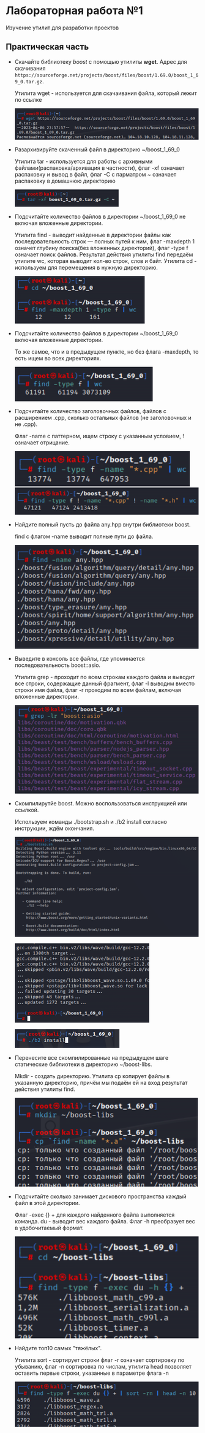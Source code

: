 # Лабораторная работа №1
Изучение утилит для разработки проектов
## Практическая часть

- Скачайте библиотеку _boost_ с помощью утилиты **wget**. Адрес для скачивания `https://sourceforge.net/projects/boost/files/boost/1.69.0/boost_1_69_0.tar.gz`.
     
     Утилита wget - используется для скачаивания файла, который лежит по ссылке
 
     ![ew](https://github.com/sippyuy/timp/blob/ee9dfd72656865ffe2649d766a50a068351b342b/screens/lab1screens/screen/%D0%A1%D0%BD%D0%B8%D0%BC%D0%BE%D0%BA%20%D1%8D%D0%BA%D1%80%D0%B0%D0%BD%D0%B0_2023-04-25_23-28-25.png)
- Разархивируйте скаченный файл в директорию ~/boost_1_69_0
      
     Утилита tar - используется для работы с архивными файлами(распаковка/архивация в частности), флаг -xf означает распаковку и вывод в файл, флаг -С c парматром ~ означает распаковку в домашнюю директорию

     ![](https://github.com/sippyuy/timp/blob/93372d9264fb901fbdf9b2d643cc8d806674bbad/screens/lab1screens/screen/%D0%A1%D0%BD%D0%B8%D0%BC%D0%BE%D0%BA%20%D1%8D%D0%BA%D1%80%D0%B0%D0%BD%D0%B0_2023-04-25_22-57-17.png)
- Подсчитайте количество файлов в директории ~/boost_1_69_0 не включая вложенные директории.

     Утилита find - выводит найденные в директории файлы как последовательность строк — полных путей к ним, флаг -maxdepth 1 означет глубину поиска(без вложенных директорий), флаг -type f означает поиск файлов. Результат действия утилиты find передаём утилите wc, которая выводит кол-во строк, слов и байт. Утилита cd - используем для перемещения в нужную директорию.

     ![](https://github.com/sippyuy/timp/blob/b7846e9dd1345b414c3e7c10ceb4da66220e6da2/screens/lab1screens/screen/%D0%A1%D0%BD%D0%B8%D0%BC%D0%BE%D0%BA%20%D1%8D%D0%BA%D1%80%D0%B0%D0%BD%D0%B0_2023-04-25_22-59-40.png)
- Подсчитайте количество файлов в директории ~/boost_1_69_0 включая вложенные директории.
     
     То же самое, что и в предыдущем пункте, но без флага -maxdepth, то есть ищем во всех директориях.

     ![](https://github.com/sippyuy/timp/blob/5f18d6698906f0725a0792e1e4163bf2b5026bf9/screens/lab1screens/screen/%D0%A1%D0%BD%D0%B8%D0%BC%D0%BE%D0%BA%20%D1%8D%D0%BA%D1%80%D0%B0%D0%BD%D0%B0_2023-04-25_23-00-35.png)
- Подсчитайте количество заголовочных файлов, файлов с расширением .cpp, сколько остальных файлов (не заголовочных и не .cpp).
     
     Флаг -name с паттерном, ищем строку с указанным условием, ! означает отрицание.

     ![](https://github.com/sippyuy/timp/blob/af8c77aec2eadda7f00b79ac89450edb2da7f840/screens/lab1screens/screen/%D0%A1%D0%BD%D0%B8%D0%BC%D0%BE%D0%BA%20%D1%8D%D0%BA%D1%80%D0%B0%D0%BD%D0%B0_2023-04-25_23-01-54.png) ![](https://github.com/sippyuy/timp/blob/af8c77aec2eadda7f00b79ac89450edb2da7f840/screens/lab1screens/screen/%D0%A1%D0%BD%D0%B8%D0%BC%D0%BE%D0%BA%20%D1%8D%D0%BA%D1%80%D0%B0%D0%BD%D0%B0_2023-04-25_23-02-02.png)
- Найдите полный пусть до файла any.hpp внутри библиотеки boost.
     
     find с флагом -name выводит полные пути до файла.

     ![](https://github.com/sippyuy/timp/blob/c77c0c901e4f88b99d399cdcdd6115f019a86479/screens/lab1screens/screen/%D0%A1%D0%BD%D0%B8%D0%BC%D0%BE%D0%BA%20%D1%8D%D0%BA%D1%80%D0%B0%D0%BD%D0%B0_2023-04-25_23-02-33.png)
- Выведите в консоль все файлы, где упоминается последовательность boost::asio.
     
     Утилита grep - проходит по всем строкам каждого файла и выводит все строки, содержащие данный фрагмент, флаг -l выводим вместо строки имя файла, флаг -r проходим по всем файлам, включая вложенные директории.

     ![](https://github.com/sippyuy/timp/blob/352ccb580c7db004d4f0ae2da1f235321ac13c47/screens/lab1screens/screen/%D0%A1%D0%BD%D0%B8%D0%BC%D0%BE%D0%BA%20%D1%8D%D0%BA%D1%80%D0%B0%D0%BD%D0%B0_2023-04-25_23-03-48.png)
- Скомпилирутйе boost. Можно воспользоваться инструкцией или ссылкой.
     
     Используем команды ./bootstrap.sh и ./b2 install согласно инструкции, ждём окончания.

     ![](https://github.com/sippyuy/timp/blob/9b4340d2d926dd1f69488767e16842afa33cc6cd/screens/lab1screens/screen/%D0%A1%D0%BD%D0%B8%D0%BC%D0%BE%D0%BA%20%D1%8D%D0%BA%D1%80%D0%B0%D0%BD%D0%B0_2023-04-25_23-04-25.png)
     
     
     ![](https://github.com/sippyuy/timp/blob/9b4340d2d926dd1f69488767e16842afa33cc6cd/screens/lab1screens/screen/%D0%A1%D0%BD%D0%B8%D0%BC%D0%BE%D0%BA%20%D1%8D%D0%BA%D1%80%D0%B0%D0%BD%D0%B0_2023-04-25_23-08-44.png)
     
     
     ![](https://github.com/sippyuy/timp/blob/9b4340d2d926dd1f69488767e16842afa33cc6cd/screens/lab1screens/screen/%D0%A1%D0%BD%D0%B8%D0%BC%D0%BE%D0%BA%20%D1%8D%D0%BA%D1%80%D0%B0%D0%BD%D0%B0_2023-04-25_23-07-48.png)
- Перенесите все скомпилированные на предыдущем шаге статические библиотеки в директорию ~/boost-libs.
     
     Mkdir - создать директорию. Утилита cp копирует файлы в указанную директорию, причём мы подаём ей на вход результат действия утилиты find.

     ![](https://github.com/sippyuy/timp/blob/40f2888811bfc90ea7c77ed097de7986c4d4cab9/screens/lab1screens/screen/%D0%A1%D0%BD%D0%B8%D0%BC%D0%BE%D0%BA%20%D1%8D%D0%BA%D1%80%D0%B0%D0%BD%D0%B0_2023-04-25_23-09-38.png)
- Подсчитайте сколько занимает дискового пространства каждый файл в этой директории.
     
     Флаг -exec {} + для каждого найденного файла выполняется команда. du - выводит вес каждого файла. Флаг -h преобразует вес в удобочитаемый формат.

     ![](https://github.com/sippyuy/timp/blob/b4057b761c81ebabd4ab9a91b90e3250f2b4e0b4/screens/lab1screens/screen/%D0%A1%D0%BD%D0%B8%D0%BC%D0%BE%D0%BA%20%D1%8D%D0%BA%D1%80%D0%B0%D0%BD%D0%B0_2023-04-25_23-10-46.png)
- Найдите топ10 самых "тяжёлых".
     
     Утилита sort - сортирует строки флаг -r означает сортировку по убыванию, флаг -n сортировка по числам, утилита head позволяет оставить первые строки, указанные в параметре флага -n

     ![](https://github.com/sippyuy/timp/blob/0cd6f75c9791baaee03b3c2241c6f274ac54d07a/screens/lab1screens/screen/%D0%A1%D0%BD%D0%B8%D0%BC%D0%BE%D0%BA%20%D1%8D%D0%BA%D1%80%D0%B0%D0%BD%D0%B0_2023-04-25_23-11-20.png)
